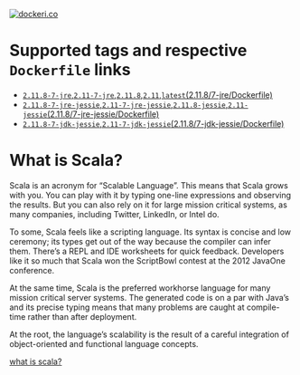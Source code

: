 [![dockeri.co](http://dockeri.co/image/flangelier/scala)](https://registry.hub.docker.com/u/flangelier/scala/)

# Supported tags and respective `Dockerfile` links
- [`2.11.8-7-jre`,`2.11-7-jre`,`2.11.8`,`2.11`,`latest`(2.11.8/7-jre/Dockerfile)](https://github.com/flangelier/docker-scala/2.11.8/7-jre/Dockerfile)
- [`2.11.8-7-jre-jessie`,`2.11-7-jre-jessie`,`2.11.8-jessie`,`2.11-jessie`(2.11.8/7-jre-jessie/Dockerfile)](https://github.com/flangelier/docker-scala/2.11.8/7-jre-jessie/Dockerfile)
- [`2.11.8-7-jdk-jessie`,`2.11-7-jdk-jessie`(2.11.8/7-jdk-jessie/Dockerfile)](https://github.com/flangelier/docker-scala/2.11.8/7-jdk-jessie/Dockerfile)

# What is Scala?
Scala is an acronym for “Scalable Language”. This means that Scala grows with you. You can play with it by typing one-line expressions and observing the results. But you can also rely on it for large mission critical systems, as many companies, including Twitter, LinkedIn, or Intel do.

To some, Scala feels like a scripting language. Its syntax is concise and low ceremony; its types get out of the way because the compiler can infer them. There’s a REPL and IDE worksheets for quick feedback. Developers like it so much that Scala won the ScriptBowl contest at the 2012 JavaOne conference.

At the same time, Scala is the preferred workhorse language for many mission critical server systems. The generated code is on a par with Java’s and its precise typing means that many problems are caught at compile-time rather than after deployment.

At the root, the language’s scalability is the result of a careful integration of object-oriented and functional language concepts.

[what is scala?](http://www.scala-lang.org/what-is-scala.html)

